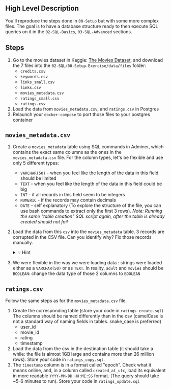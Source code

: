 ## High Level Description

You'll reproduce the steps done in `00-Setup` but with some more complex files. The goal is to have a database structure ready to then execute SQL queries on it in the `02-SQL-Basics`, `03-SQL-Advanced` sections.

## Steps

1. Go to the movies dataset in Kaggle: [The Movies Dataset](https://www.kaggle.com/datasets/rounakbanik/the-movies-dataset?resource=download), and download the 7 files into the `02-SQL/00-Setup-Exercise/data/files` folder:
    - `credits.csv`
    - `keywords.csv`
    - `links_small.csv`
    - `links.csv`
    - `movies_metadata.csv`
    - `ratings_small.csv`
    - `ratings.csv`
2. Load the data from `movies_metadata.csv`, and `ratings.csv` in Postgres
3. Relaunch your `docker-compose` to port those files to your postgres container

## `movies_metadata.csv`

1. Create a `movies_metadata` table using SQL commands in Adminer, which contains the exact same columns as the ones in the `movies_metadata.csv` file. For the column types, let's be flexible and use only 5 different types:
    - `VARCHAR(50)` - when you feel like the length of the data in this field should be limited
    - `TEXT` - when you feel like the length of the data in this field could be big
    - `INT` - if all records in this field seem to be integers
    - `NUMERIC` - if the records may contain decimals
    - `DATE` - self explanatory
    (To explore the structure of the file, you can use bash commands to extract only the first 3 rows).
    _Note: Running the same "table creation" SQL script again, after the table is already created should not fail_
2. Load the data from this `csv` into the `movies_metadata` table. 3 records are corrupted in the CSV file. Can you identify why? Fix those records manually.
    <details>
    <summary markdown='span'>💡 Hint</summary>
    Those are the breaking rows:

    - Line 19763 (ID = 82663)
    - Line 29571 (ID = 122662)
    - Line 35669 (ID = 249260)
    </details>
3. We were flexible in the way we were loading data : strings were loaded either as a `VARCHAR(50)` or as `TEXT`. In reality, `adult` and `movies` should be `BOOLEAN`: change the data type of those 2 columns to `BOOLEAN`

## `ratings.csv`
Follow the same steps as for the `movies_metadata.csv` file.
1. Create the corresponding table (store your code in `ratings_create.sql`) The columns should be named differently than in the csv (camelCase is not a standard way of naming fields in tables. snake_case is preferred)
    - user_id
    - movie_id
    - rating
    - timestamp
2. Load the data from the csv in the destination table (it should take a while: the file is almost 1GB large and contains more than 26 million rows). Store your code in `ratings_copy.sql`.
3. The `timestamp` column is in a format called "epoch". Check what it means online, and, in a column called `created_at_utc`, load its equivalent in more readable `YYYY-MM-DD HH:MI:SS` format. (The query should take ~5-6 minutes to run). Store your code in `ratings_update.sql`
